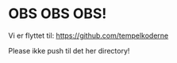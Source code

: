 # OBS OBS OBS!

Vi er flyttet til: https://github.com/tempelkoderne

Please ikke push til det her directory!
